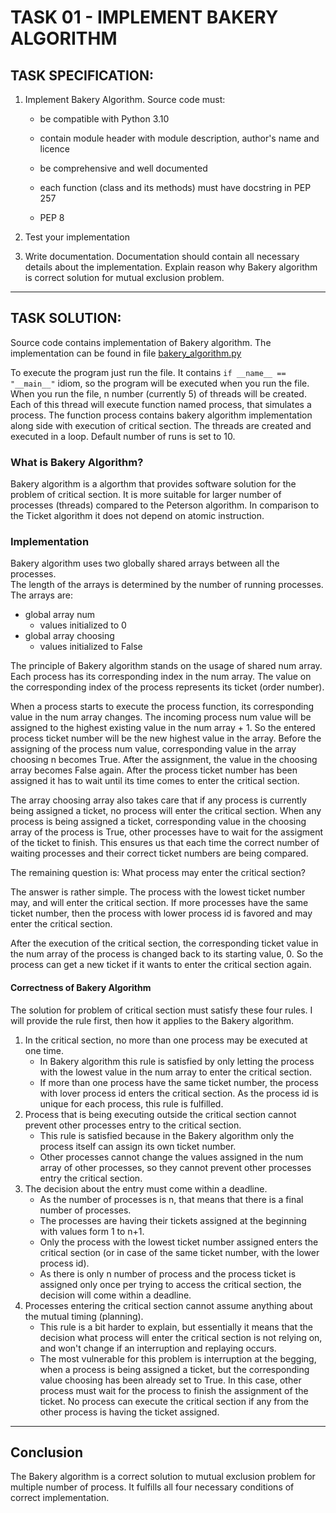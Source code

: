 # TASK 01 - IMPLEMENT BAKERY ALGORITHM

## TASK SPECIFICATION:

1. Implement Bakery Algorithm. Source code must:
   - be compatible with Python 3.10
    
   - contain module header with module description, author's name and licence
    
   - be comprehensive and well documented
    
   - each function (class and its methods) must have docstring in PEP 257
    
   - PEP 8
    
2. Test your implementation
3. Write documentation. Documentation should contain all necessary details about the implementation. Explain reason why Bakery algorithm is correct solution for mutual exclusion problem.
---

## TASK SOLUTION:

Source code contains implementation of Bakery algorithm. The implementation can be found in file [bakery_algorithm.py](https://github.com/AlzbetaFekiacova/Fekiacova_105061_feippds/blob/01/bakery_algorithm.py "bakery_algorithm.py")

To execute the program just run the file. It contains `if __name__ == "__main__"` idiom, so the program will be executed when you run the file. When you run the file, n number (currently 5) of threads will be created. Each of this thread will execute function named process, that simulates a process. The function process contains bakery algorithm implementation along side with execution of critical section. The threads are created and executed in a loop. Default number of runs is set to 10.

### What is Bakery Algorithm?
Bakery algorithm is a algorthm that provides software solution for the problem of critical section. It is more suitable for larger number of processes (threads) compared to the Peterson algorithm. In comparison to the Ticket algorithm it does not depend on atomic instruction. 


### Implementation
Bakery algorithm uses two globally shared arrays between all the processes.  
The length of the arrays is determined by the number of running processes. The arrays are:
- global array num
  - values initialized to 0
- global array choosing
  - values initialized to False
  
The principle of Bakery algorithm stands on the usage of shared num array. Each process has its corresponding index in the num array. The value on the corresponding index of the process represents its ticket (order number).

When a process starts to execute the process function, its corresponding value in the num array changes. The incoming process num value will be assigned to the highest existing value in the num array + 1. So the entered process ticket number will be the new highest value in the array. Before the assigning of the process num value, corresponding value in the array choosing n becomes True. After the assignment, the value in the choosing array becomes False again. After the process ticket number has been assigned it has to wait until its time comes to enter the critical section.

The array choosing array also takes care that if any process is currently being assigned a ticket, no process will enter the critical section. 
When any process is being assigned a ticket, corresponding value in the choosing array of the process is True, other processes have to wait for the assigment of the ticket to finish.
This ensures us that each time the correct number of waiting processes and their correct ticket numbers are being compared.

The remaining question is: What process may enter the critical section? 

The answer is rather simple. The process with the lowest ticket number may, and will enter the critical section. 
If more processes have the same ticket number, then the process with lower process id is favored and may enter the critical section. 

After the execution of the critical section, the corresponding ticket value in the num array of the process is changed back to its starting value, 0. So the process can get a new ticket if it wants to enter the critical section again.

#### Correctness of Bakery Algorithm

The solution for problem of critical section must satisfy these four rules. I will provide the rule first, then how it applies to the Bakery algorithm.

1. In the critical section, no more than one process may be executed at one time.
   - In Bakery algorithm this rule is satisfied by only letting the process with the lowest value in the num array to enter the critical section.
   - If more than one process have the same ticket number, the process with lover process id enters the critical section. As the process id is unique for each process, this rule is fulfilled.
2. Process that is being executing outside the critical section cannot prevent other processes entry to the critical section.
   - This rule is satisfied because in the Bakery algorithm only the process itself can assign its own ticket number.
   - Other processes cannot change the values assigned in the num array of other processes, so they cannot prevent other processes entry the critical section.
3. The decision about the entry must come within a deadline.
   - As the number of processes is n, that means that there is a final number of processes. 
   - The processes are having their tickets assigned at the beginning with values form 1 to n+1. 
   - Only the process with the lowest ticket number assigned enters the critical section (or in case of the same ticket number, with the lower process id). 
   - As there is only n number of process and the process ticket is assigned only once per trying to access the critical section, the decision will come within a deadline. 
4. Processes entering the critical section cannot assume anything about the mutual timing (planning).
   - This rule is a bit harder to explain, but essentially it means that the decision what process will enter the critical section is not relying on, and won't change if an interruption and replaying occurs.
   - The most vulnerable for this problem is interruption at the begging, when a process is being assigned a ticket, but the corresponding value choosing has been already set to True. In this case, other process must wait for the process to finish the assignment of the ticket. No process can execute the critical section if any from the other process is having the ticket assigned.
---
## Conclusion
The Bakery algorithm is a correct solution to mutual exclusion problem for multiple number of process. It fulfills all four necessary conditions of correct implementation. 
